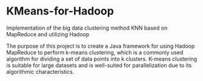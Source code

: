 # KMeans-for-Hadoop
Implementation of the big data clustering method KNN based on MapReduce and utilizing Hadoop

The purpose of this project is to create a Java framework for using Hadoop MapReduce to perform k-means clustering, which is a commonly used algorithm for dividing a set of data points into k clusters. K-means clustering is suitable for large datasets and is well-suited for parallelization due to its algorithmic characteristics.
